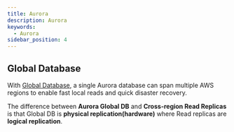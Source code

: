 ```yaml
---
title: Aurora
description: Aurora
keywords:
  - Aurora
sidebar_position: 4
---
```


## Global Database

With [Global Database](https://aws.amazon.com/rds/aurora/global-database/), a single Aurora database can span multiple AWS regions to enable fast local reads and quick disaster recovery.

The difference between **Aurora Global DB** and **Cross-region Read Replicas** is that Global DB is **physical replication(hardware)** where Read replicas are **logical replication**.